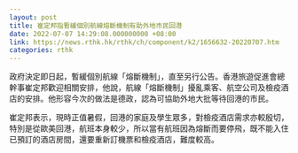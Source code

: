 ```yaml
---
layout: post
title: 崔定邦指暫緩個別航線熔斷機制有助外地市民回港
date: 2022-07-07 14:29:08.000000000 +08:00
link: https://news.rthk.hk/rthk/ch/component/k2/1656632-20220707.htm
categories: rthk
---
```


政府決定即日起，暫緩個別航線「熔斷機制」，直至另行公告。香港旅遊促進會總幹事崔定邦歡迎相關安排，他說，航線「熔斷機制」擾亂乘客、航空公司及檢疫酒店的安排。他形容今次的做法是德政，認為可協助外地大批等待回港的巿民。

崔定邦表示，現時正值暑假，回港的家庭及學生眾多，對檢疫酒店需求亦較殷切，特別是從歐美回港，航班本身較少，所以當有航班因為熔斷而要停飛，既不能入住已預訂的酒店房間，還要重新訂機票和檢疫酒店，難度較高。
